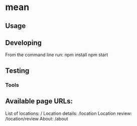 

# mean



## Usage



## Developing

From the command line run:
	npm install
	npm start

## Testing
	

### Tools


## Available page URLs:
List of locations:	/
Location details:	/location
Location review:		/location/review
About:					/about
